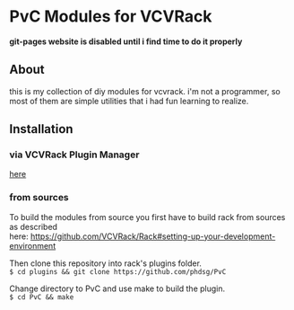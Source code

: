 # PvC Modules for VCVRack

__git-pages website is disabled until i find time to do it properly__

## About
this is my collection of diy modules for vcvrack.
i'm not a programmer, so most of them are simple utilities that i had fun learning to realize.

## Installation

### via VCVRack Plugin Manager
[here](https://vcvrack.com/plugins.html#pvc)

### from sources

  To build the modules from source you first have to build rack from sources as described  
  here: https://github.com/VCVRack/Rack#setting-up-your-development-environment  
  
  Then clone this repository into rack's plugins folder.  
    `$ cd plugins && git clone https://github.com/phdsg/PvC`  
    
  Change directory to PvC and use make to build the plugin.  
    `$ cd PvC && make` 

